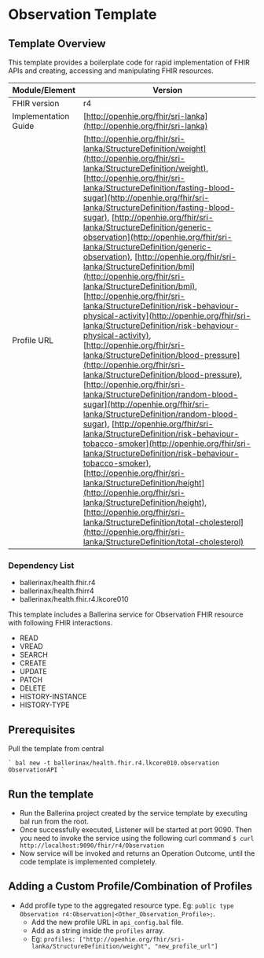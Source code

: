 # Observation Template

## Template Overview

This template provides a boilerplate code for rapid implementation of FHIR APIs and creating, accessing and manipulating FHIR resources.

| Module/Element       | Version |
| -------------------- | ------- |
| FHIR version         | r4 |
| Implementation Guide | [http://openhie.org/fhir/sri-lanka](http://openhie.org/fhir/sri-lanka) |
| Profile URL          |[http://openhie.org/fhir/sri-lanka/StructureDefinition/weight](http://openhie.org/fhir/sri-lanka/StructureDefinition/weight), [http://openhie.org/fhir/sri-lanka/StructureDefinition/fasting-blood-sugar](http://openhie.org/fhir/sri-lanka/StructureDefinition/fasting-blood-sugar), [http://openhie.org/fhir/sri-lanka/StructureDefinition/generic-observation](http://openhie.org/fhir/sri-lanka/StructureDefinition/generic-observation), [http://openhie.org/fhir/sri-lanka/StructureDefinition/bmi](http://openhie.org/fhir/sri-lanka/StructureDefinition/bmi), [http://openhie.org/fhir/sri-lanka/StructureDefinition/risk-behaviour-physical-activity](http://openhie.org/fhir/sri-lanka/StructureDefinition/risk-behaviour-physical-activity), [http://openhie.org/fhir/sri-lanka/StructureDefinition/blood-pressure](http://openhie.org/fhir/sri-lanka/StructureDefinition/blood-pressure), [http://openhie.org/fhir/sri-lanka/StructureDefinition/random-blood-sugar](http://openhie.org/fhir/sri-lanka/StructureDefinition/random-blood-sugar), [http://openhie.org/fhir/sri-lanka/StructureDefinition/risk-behaviour-tobacco-smoker](http://openhie.org/fhir/sri-lanka/StructureDefinition/risk-behaviour-tobacco-smoker), [http://openhie.org/fhir/sri-lanka/StructureDefinition/height](http://openhie.org/fhir/sri-lanka/StructureDefinition/height), [http://openhie.org/fhir/sri-lanka/StructureDefinition/total-cholesterol](http://openhie.org/fhir/sri-lanka/StructureDefinition/total-cholesterol)|

### Dependency List

- ballerinax/health.fhir.r4
- ballerinax/health.fhirr4
- ballerinax/health.fhir.r4.lkcore010

This template includes a Ballerina service for Observation FHIR resource with following FHIR interactions.
- READ
- VREAD
- SEARCH
- CREATE
- UPDATE
- PATCH
- DELETE
- HISTORY-INSTANCE
- HISTORY-TYPE

## Prerequisites

Pull the template from central

    ` bal new -t ballerinax/health.fhir.r4.lkcore010.observation ObservationAPI `

## Run the template

- Run the Ballerina project created by the service template by executing bal run from the root.
- Once successfully executed, Listener will be started at port 9090. Then you need to invoke the service using the following curl command
    ` $ curl http://localhost:9090/fhir/r4/Observation `
- Now service will be invoked and returns an Operation Outcome, until the code template is implemented completely.

## Adding a Custom Profile/Combination of Profiles

- Add profile type to the aggregated resource type. Eg: `public type Observation r4:Observation|<Other_Observation_Profile>;`.
    - Add the new profile URL in `api_config.bal` file.
    - Add as a string inside the `profiles` array.
    - Eg: `profiles: ["http://openhie.org/fhir/sri-lanka/StructureDefinition/weight", "new_profile_url"]`
